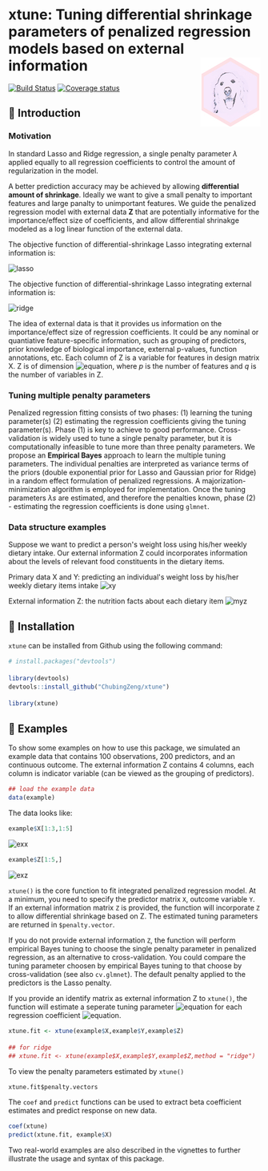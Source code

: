 <!-- README.md is generated from README.Rmd. Please edit that file -->

xtune: Tuning differential shrinkage parameters of penalized regression models based on external information <img src="man/figures/logo.png" align="right" />
=======

[![Build Status](https://travis-ci.org/ChubingZeng/xtune.svg?branch=master)](https://travis-ci.org/ChubingZeng/xtune)
[![Coverage status](https://codecov.io/gh/ChubingZeng/xtune/branch/master/graph/badge.svg)](https://codecov.io/gh/ChubingZeng/xtune)



&#x1F4D7;  Introduction
-----------------------

### Motivation

In standard Lasso and Ridge regression, a single penalty parameter *λ* applied equally to all regression coefficients to control the amount of regularization in the model. 

A better prediction accuracy may be achieved by allowing **differential amount of shrinkage**. Ideally we want to give a small penalty to important features and large panalty to unimportant features. We guide the penalized regression model with external data **Z** that are potentially informative for the importance/effect size of coefficients, and allow differential shrinakge modeled as a log linear function of the external data. 

The objective function of differential-shrinkage Lasso integrating external information is: 

![lasso](https://user-images.githubusercontent.com/23446412/56463267-9b5eeb00-6385-11e9-8aed-82b9df287d5e.png)

The objective function of differential-shrinkage Lasso integrating external information is: 

![ridge](https://user-images.githubusercontent.com/23446412/56463270-a580e980-6385-11e9-94a9-2a4245127670.png)

The idea of external data is that it provides us information on the importance/effect size of regression coefficients. It could be any nominal or quantiative feature-specific information, such as grouping of predictors, prior knowledge of biological importance, external p-values, function annotations, etc. Each column of Z is a variable for features in design matrix X. Z is of dimension ![equation](https://latex.codecogs.com/gif.latex?p&space;\times&space;q), where *p* is the number of features and *q* is the number of variables in Z.

### Tuning multiple penalty parameters

Penalized regression fitting consists of two phases: (1) learning the tuning parameter(s) (2) estimating the regression coefficients giving the tuning parameter(s). Phase (1) is key to achieve to good performance. Cross-validation is widely used to tune a single penalty parameter, but it is computationally infeasible to tune more than three penalty parameters. We propose an **Empirical Bayes** approach to learn the multiple tuning parameters. The individual penalties are interpreted as variance terms of the priors (double exponential prior for Lasso and Gaussian prior for Ridge) in a random effect formulation of penalized regressions. A majorization-minimization algorithm is employed for implementation. Once the tuning parameters *λs* are estimated, and therefore the penalties known, phase (2) - estimating the regression coefficients is done using `glmnet`. 

### Data structure examples

Suppose we want to predict a person's weight loss using his/her weekly dietary intake. Our external information Z could incorporates information about the levels of relevant food constituents in the dietary items.

Primary data X and Y: predicting an individual's weight loss by his/her weekly dietary items intake 
![xy](https://user-images.githubusercontent.com/23446412/57326302-0a944900-70c1-11e9-9575-2d32ae24700c.png)

External information Z: the nutrition facts about each dietary item
<img width="508" alt="myz" src="https://user-images.githubusercontent.com/23446412/57328408-349c3a00-70c6-11e9-92c0-284c2c851588.png">


&#x1F4D9;  Installation
-----------------------
`xtune` can be installed from Github using the following command:

``` r
# install.packages("devtools")

library(devtools)
devtools::install_github("ChubingZeng/xtune")

library(xtune)
```

&#x1F4D8;  Examples
-------------------
To show some examples on how to use this package, we simulated an example data that contains 100 observations, 200 predictors, and an continuous outcome. The external information Z contains 4 columns, each column is indicator variable (can be viewed as the grouping of predictors). 

``` r
## load the example data
data(example)
```

The data looks like: 
``` r 
example$X[1:3,1:5]
```
![exx](https://user-images.githubusercontent.com/23446412/57326129-98bbff80-70c0-11e9-8b60-ad1b66ade231.png)

``` r 
example$Z[1:5,]
```
![exz](https://user-images.githubusercontent.com/23446412/57326184-bf7a3600-70c0-11e9-874b-0019f50f0014.png)

`xtune()` is the core function to fit integrated penalized regression model. At a minimum, you need to specify the predictor matrix `X`, outcome variable `Y`. If an external information matrix `Z` is provided, the function will incorporate `Z` to allow differential shrinkage based on Z. The estimated tuning parameters are returned in `$penalty.vector`. 

If you do not provide external information `Z`, the function will perform empirical Bayes tuning to choose the single penalty parameter in penalized regression, as an alternative to cross-validation. You could compare the tuning parameter choosen by empirical Bayes tuning to that choose by cross-validation (see also `cv.glmnet`). The default penalty applied to the predictors is the Lasso penalty. 

If you provide an identify matrix as external information Z to `xtune()`, the function will estimate a seperate tuning parameter ![equation](https://latex.codecogs.com/gif.latex?\lambda_j) for each regression coefficient ![equation](https://latex.codecogs.com/gif.latex?\beta_j).

``` r
xtune.fit <- xtune(example$X,example$Y,example$Z)

## for ridge
## xtune.fit <- xtune(example$X,example$Y,example$Z,method = "ridge")
```

To view the penalty parameters estimated by `xtune()`

```
xtune.fit$penalty.vectors
```

The `coef` and `predict` functions can be used to extract beta coefficient estimates and predict response on new data. 

``` r
coef(xtune)
predict(xtune.fit, example$X)
```

Two real-world examples are also described in the vignettes to further illustrate the usage and syntax of this package. 
